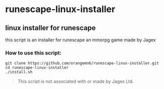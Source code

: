 # runescape-linux-installer
## linux installer for runescape

this script is an installer for runescape an mmorpg game made by Jagex

### How to use this script:

~~~ 
git clone https://github.com/orangemn6/runescape-linux-installer.git
cd runescape-linux-installer
./install.sh
~~~ 

> This script is not associated with or made by Jagex Ltd.
